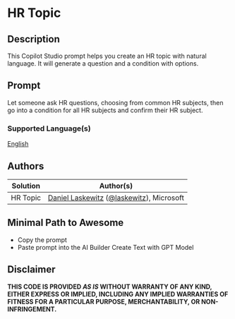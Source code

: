 # HR Topic

## Description

This Copilot Studio prompt helps you create an HR topic with natural language. It will generate a question and a condition with options.

## Prompt

Let someone ask HR questions, choosing from common HR subjects, then go into a condition for all HR subjects and confirm their HR subject.

### Supported Language(s)

[English](./en-us/prompt.md)

## Authors

Solution|Author(s)
--------|---------
HR Topic | [Daniel Laskewitz](https://github.com/laskewitz) ([@laskewitz](https://twitter.com/laskewitz)), Microsoft

## Minimal Path to Awesome

* Copy the prompt
* Paste prompt into the AI Builder Create Text with GPT Model

## Disclaimer

**THIS CODE IS PROVIDED *AS IS* WITHOUT WARRANTY OF ANY KIND, EITHER EXPRESS OR IMPLIED, INCLUDING ANY IMPLIED WARRANTIES OF FITNESS FOR A PARTICULAR PURPOSE, MERCHANTABILITY, OR NON-INFRINGEMENT.**
